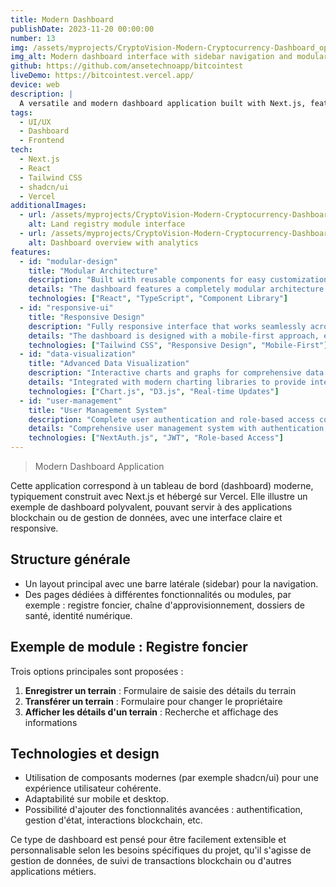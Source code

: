 ```yaml
---
title: Modern Dashboard
publishDate: 2023-11-20 00:00:00
number: 13
img: /assets/myprojects/CryptoVision-Modern-Cryptocurrency-Dashboard_optimized.webp
img_alt: Modern dashboard interface with sidebar navigation and modular components
github: https://github.com/ansetechnoapp/bitcointest
liveDemo: https://bitcointest.vercel.app/
device: web
description: |
  A versatile and modern dashboard application built with Next.js, featuring a modular design that can be adapted for blockchain applications, data management, and various business needs.
tags:
  - UI/UX
  - Dashboard
  - Frontend
tech:
  - Next.js
  - React
  - Tailwind CSS
  - shadcn/ui
  - Vercel
additionalImages:
  - url: /assets/myprojects/CryptoVision-Modern-Cryptocurrency-Dashboard(1)_optimized.webp
    alt: Land registry module interface
  - url: /assets/myprojects/CryptoVision-Modern-Cryptocurrency-Dashboard_optimized.webp
    alt: Dashboard overview with analytics
features:
  - id: "modular-design"
    title: "Modular Architecture"
    description: "Built with reusable components for easy customization and scalability"
    details: "The dashboard features a completely modular architecture built with React components. Each module can be independently developed, tested, and deployed. This approach allows for easy customization of the interface based on specific business needs, whether it's for cryptocurrency tracking, land registry management, or general data visualization."
    technologies: ["React", "TypeScript", "Component Library"]
  - id: "responsive-ui"
    title: "Responsive Design"
    description: "Fully responsive interface that works seamlessly across all devices"
    details: "The dashboard is designed with a mobile-first approach, ensuring optimal user experience across desktop, tablet, and mobile devices. The layout automatically adapts to different screen sizes while maintaining functionality and visual appeal."
    technologies: ["Tailwind CSS", "Responsive Design", "Mobile-First"]
  - id: "data-visualization"
    title: "Advanced Data Visualization"
    description: "Interactive charts and graphs for comprehensive data analysis"
    details: "Integrated with modern charting libraries to provide interactive data visualization capabilities. Users can view trends, analyze patterns, and make data-driven decisions through intuitive charts, graphs, and real-time data displays."
    technologies: ["Chart.js", "D3.js", "Real-time Updates"]
  - id: "user-management"
    title: "User Management System"
    description: "Complete user authentication and role-based access control"
    details: "Comprehensive user management system with authentication, authorization, and role-based access control. Supports multiple user types with different permission levels, ensuring secure access to sensitive data and functionality."
    technologies: ["NextAuth.js", "JWT", "Role-based Access"]
---
```


> Modern Dashboard Application

Cette application correspond à un tableau de bord (dashboard) moderne, typiquement construit avec Next.js et hébergé sur Vercel. Elle illustre un exemple de dashboard polyvalent, pouvant servir à des applications blockchain ou de gestion de données, avec une interface claire et responsive.

## Structure générale

- Un layout principal avec une barre latérale (sidebar) pour la navigation.
- Des pages dédiées à différentes fonctionnalités ou modules, par exemple : registre foncier, chaîne d'approvisionnement, dossiers de santé, identité numérique.

## Exemple de module : Registre foncier

Trois options principales sont proposées :

1. **Enregistrer un terrain** : Formulaire de saisie des détails du terrain
2. **Transférer un terrain** : Formulaire pour changer le propriétaire
3. **Afficher les détails d'un terrain** : Recherche et affichage des informations

## Technologies et design

- Utilisation de composants modernes (par exemple shadcn/ui) pour une expérience utilisateur cohérente.
- Adaptabilité sur mobile et desktop.
- Possibilité d'ajouter des fonctionnalités avancées : authentification, gestion d'état, interactions blockchain, etc.

Ce type de dashboard est pensé pour être facilement extensible et personnalisable selon les besoins spécifiques du projet, qu'il s'agisse de gestion de données, de suivi de transactions blockchain ou d'autres applications métiers.
